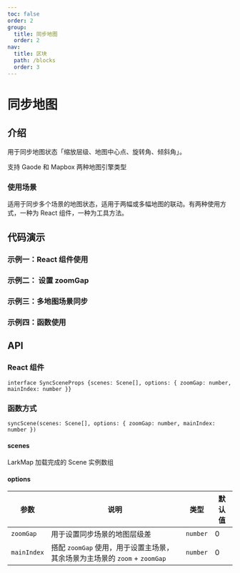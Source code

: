 ```yaml
---
toc: false
order: 2
group:
  title: 同步地图
  order: 2
nav:
  title: 区块
  path: /blocks
  order: 3
---
```


# 同步地图

## 介绍

用于同步地图状态「缩放层级、地图中心点、旋转角、倾斜角」。

支持 Gaode 和 Mapbox 两种地图引擎类型

### 使用场景

适用于同步多个场景的地图状态，适用于两幅或多幅地图的联动。有两种使用方式，一种为 React 组件，一种为工具方法。

## 代码演示

### 示例一：React 组件使用

<code src="./demos/default.tsx"></code>

### 示例二： 设置 zoomGap

<code src="./demos/zoomGap.tsx"></code>

### 示例三：多地图场景同步

<code src="./demos/multiScenes.tsx"></code>

### 示例四：函数使用

<code src="./demos/defaultUtils.tsx"></code>

## API

### React 组件

`interface SyncSceneProps {scenes: Scene[], options: { zoomGap: number, mainIndex: number }}`

### 函数方式

`syncScene(scenes: Scene[], options: { zoomGap: number, mainIndex: number })`

#### scenes

LarkMap 加载完成的 Scene 实例数组

#### options

| 参数        | 说明                                                                       | 类型     | 默认值 |
| ----------- | -------------------------------------------------------------------------- | -------- | ------ |
| `zoomGap`   | 用于设置同步场景的地图层级差                                               | `number` | 0      |
| `mainIndex` | 搭配 `zoomGap` 使用，用于设置主场景，其余场景为主场景的 `zoom` + `zoomGap` | `number` | 0      |
